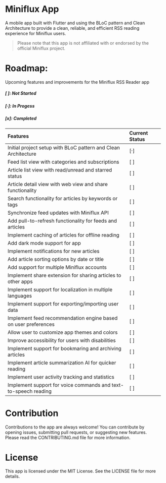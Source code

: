 # Miniflux App
A mobile app built with Flutter and using the BLoC pattern and Clean Architecture to provide a clean, reliable, and efficient RSS reading experience for Miniflux users.

> Please note that this app is not affiliated with or endorsed by the official Miniflux project.


# Roadmap:
Upcoming features and improvements for the Miniflux RSS Reader app
##### [ ]: Not Started
##### [·]: In Progess
##### [x]: Completed


|  Features |  Current Status  |
| :------------ | :------------ |
|   Initial project setup with BLoC pattern and Clean Architecture |  [·] |
|   Feed list view with categories and subscriptions   | [ ]  |
|   Article list view with read/unread and starred status   | [ ]  |
|   Article detail view with web view and share functionality   |  [ ] |
|   Search functionality for articles by keywords or tags   |  [ ] |
|   Synchronize feed updates with Miniflux API   |  [ ] |
|   Add pull-to-refresh functionality for feeds and articles    | [ ]  |
|   Implement caching of articles for offline reading    | [ ]  |
|   Add dark mode support for app    | [ ]  |
|   Implement notifications for new articles    | [ ]  |
|   Add article sorting options by date or title     | [ ]  |
|   Add support for multiple Miniflux accounts     | [ ]  |
|   Implement share extension for sharing articles to other apps     |  [ ] |
|   Implement support for localization in multiple languages     | [ ]  |
|   Implement support for exporting/importing user data     |  [ ] |
|   Implement feed recommendation engine based on user preferences    |  [ ] |
|   Allow user to customize app themes and colors     |  [ ] |
|   Improve accessibility for users with disabilities     | [ ]  |
|   Implement support for bookmaring and archiving articles  | [ ]  |
|   Implement article summarization AI for quicker reading   | [ ]  |
|   Implement user activity tracking and statistics   | [ ]  |
|   Implement support for voice commands and text-to-speech reading   | [ ]  |



# Contribution
Contributions to the app are always welcome! You can contribute by opening issues, submitting pull requests, or suggesting new features. Please read the CONTRIBUTING.md file for more information.

# License
This app is licensed under the MIT License. See the LICENSE file for more details.




